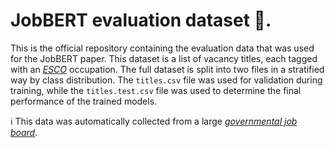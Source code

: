 # JobBERT evaluation dataset :floppy_disk:.

This is the official repository containing the evaluation data that was used for the JobBERT paper. This dataset is a list of vacancy titles, each tagged with an <cite>[ESCO][1]</cite> occupation. The full dataset is split into two files in a stratified way by class distribution. The `titles.csv` file was used for validation during training, while the `titles.test.csv` file was used to determine the final performance of the trained models. 

:information_source: This data was automatically collected from a large <cite>[governmental job board][2]</cite>.

[1]: https://ec.europa.eu/esco/portal/occupation
[2]: https://www.myfuturejobs.gov.my/
